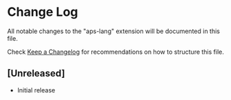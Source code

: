 # Change Log

All notable changes to the "aps-lang" extension will be documented in this file.

Check [Keep a Changelog](http://keepachangelog.com/) for recommendations on how to structure this file.

## [Unreleased]

- Initial release